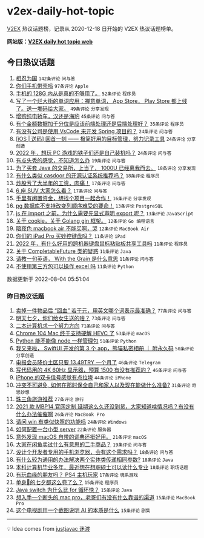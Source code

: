 # v2ex-daily-hot-topic

[V2EX](https://www.v2ex.com/) 热议话题榜，记录从 2020-12-18 日开始的 V2EX 热议话题榜单。

**网站版：[V2EX daily hot topic web](https://boojack.github.io/v2ex-daily-hot-topic-web/)**

## 今日热议话题

<!-- TODAY BEGIN -->

1. [相忍为国](https://www.v2ex.com/t/870554) `142条评论` `问与答`
1. [你们手机带壳吗](https://www.v2ex.com/t/870547) `97条评论` `Apple`
1. [手机的 128G 内从是真的不够用了。](https://www.v2ex.com/t/870607) `52条评论` `程序员`
1. [写了一个烂大街的单词应用：禅意单词， App Store， Play Store 都上线了。送一堆码给大家。](https://www.v2ex.com/t/870540) `49条评论` `分享发现`
1. [增购纯电轿车，汉还是海豹](https://www.v2ex.com/t/870542) `45条评论` `问与答`
1. [有个金额数据加千分位是应该前端处理还是后端处理好？](https://www.v2ex.com/t/870578) `35条评论` `程序员`
1. [有没有公司是使用 VsCode 来开发 Spring 项目的？](https://www.v2ex.com/t/870600) `24条评论` `问与答`
1. [[iOS | 送码] 回首一刻 —— 极简好用的目标管理，努力记录工具](https://www.v2ex.com/t/870580) `24条评论` `分享创造`
1. [2022 年，想玩 PC 游戏的铁子们还是自己装机吗？](https://www.v2ex.com/t/870575) `24条评论` `问与答`
1. [有点头秃的感觉，不知道怎么办](https://www.v2ex.com/t/870561) `19条评论` `问与答`
1. [为了买套 Java 的交易所，上当了， 1000U 已经离我而去。](https://www.v2ex.com/t/870610) `18条评论` `分享发现`
1. [有什么类似 casdoor 的开源认证系统推荐吗？](https://www.v2ex.com/t/870546) `18条评论` `程序员`
1. [炒股亏了大半年的工资，肉痛！](https://www.v2ex.com/t/870588) `17条评论` `问与答`
1. [6 座 SUV 大家怎么看？](https://www.v2ex.com/t/870562) `17条评论` `问与答`
1. [手里有闲置资金，想找个项目一起合作！](https://www.v2ex.com/t/870579) `16条评论` `分享发现`
1. [pg 数据库不支持改变列顺序难受的要命！](https://www.v2ex.com/t/870601) `13条评论` `PostgreSQL`
1. [js 在 import 之前，为什么需要先显式声明 export 呢？](https://www.v2ex.com/t/870590) `13条评论` `JavaScript`
1. [关于 cookie，关于 Golang gin 框架。](https://www.v2ex.com/t/870581) `12条评论` `Go 编程语言`
1. [暗夜色 macbook air 不能买啊，哭](https://www.v2ex.com/t/870572) `12条评论` `MacBook Air`
1. [你们的 iPad Pro 买妙控键盘吗？](https://www.v2ex.com/t/870622) `11条评论` `iPad`
1. [2022 年，有什么好用的跨机器键盘鼠标粘贴板共享工具吗](https://www.v2ex.com/t/870604) `11条评论` `程序员`
1. [关于 CompletableFuture 类的疑惑](https://www.v2ex.com/t/870595) `11条评论` `Java`
1. [请教一句英语， With the Grain 是什么意思](https://www.v2ex.com/t/870587) `11条评论` `问与答`
1. [不使用第三方包可以操作 excel 吗](https://www.v2ex.com/t/870577) `11条评论` `Python`

数据更新于 2022-08-04 05:51:04

<!-- TODAY END -->

### 昨日热议话题

<!-- YESTERDAY BEGIN -->

1. [卖掉一件物品后 “回血” 若干元，用英文哪个词表示最准确？](https://www.v2ex.com/t/870345) `77条评论` `问与答`
1. [明天七夕，你们给女生送的啥？](https://www.v2ex.com/t/870459) `73条评论` `问与答`
1. [二本计算机求一个努力方向](https://www.v2ex.com/t/870369) `71条评论` `问与答`
1. [Chrome 104 Mac 终于支持硬解 HEVC 了](https://www.v2ex.com/t/870362) `53条评论` `macOS`
1. [Python 能不能像 node 一样管理包](https://www.v2ex.com/t/870375) `51条评论` `Python`
1. [我又来啦， SwiftUI 开发的第 3 个 app，熊猫私密相册 ｜ 附永久码](https://www.v2ex.com/t/870471) `50条评论` `分享创造`
1. [电报会员降价土区只要 13.49TRY 一个月了](https://www.v2ex.com/t/870349) `46条评论` `Telegram`
1. [写代码用的 4K 60Hz 显示器，预算 1500 有没有推荐的？](https://www.v2ex.com/t/870373) `46条评论` `问与答`
1. [iPhone 的双卡信号感觉有点拉垮](https://www.v2ex.com/t/870397) `44条评论` `iPhone`
1. [冲突不可避免, 如何在那时保全自己和家人以及现在能做什么准备?](https://www.v2ex.com/t/870372) `31条评论` `奇思妙想`
1. [珠三角旅游推荐](https://www.v2ex.com/t/870447) `27条评论` `旅行`
1. [2021 款 MBP14 官网定制 延期这么久还没到货，大家知道啥情况吗？有没有什么办法催催啊](https://www.v2ex.com/t/870407) `26条评论` `MacBook Pro`
1. [请问 win 有类似快照的功能吗](https://www.v2ex.com/t/870356) `24条评论` `Windows`
1. [如何配置一台小型 server](https://www.v2ex.com/t/870492) `22条评论` `服务器`
1. [意外发现 macOS 自带的词典还挺好用。](https://www.v2ex.com/t/870443) `21条评论` `macOS`
1. [大家在闲鱼卖过什么有意思的二手商品？](https://www.v2ex.com/t/870428) `19条评论` `问与答`
1. [设计个开发者专用的手机浏览器，会有这个需求吗？](https://www.v2ex.com/t/870467) `18条评论` `问与答`
1. [有什么较为通用的办法解决两个实体类传递相同参数?](https://www.v2ex.com/t/870449) `18条评论` `Java`
1. [本科计算机毕业多年，最近想在想职硕士可以读什么专业](https://www.v2ex.com/t/870420) `18条评论` `职场话题`
1. [有玩血缘的朋友吗？ PS4 主机玩家](https://www.v2ex.com/t/870396) `17条评论` `魂系游戏`
1. [单身🐶的七夕都这么卷了么？](https://www.v2ex.com/t/870480) `15条评论` `程序员`
1. [Java switch 为什么比 for 循环快？](https://www.v2ex.com/t/870434) `15条评论` `Java`
1. [想入手一个断头的 mac pro，老哥们有没有什么靠谱的渠道](https://www.v2ex.com/t/870415) `15条评论` `MacBook Pro`
1. [这个电视剧用一个截图说明 AI 的本质是什么](https://www.v2ex.com/t/870385) `15条评论` `剧集`

<!-- YESTERDAY END -->

---

💡 Idea comes from [justjavac 迷渡](https://github.com/justjavac/)

